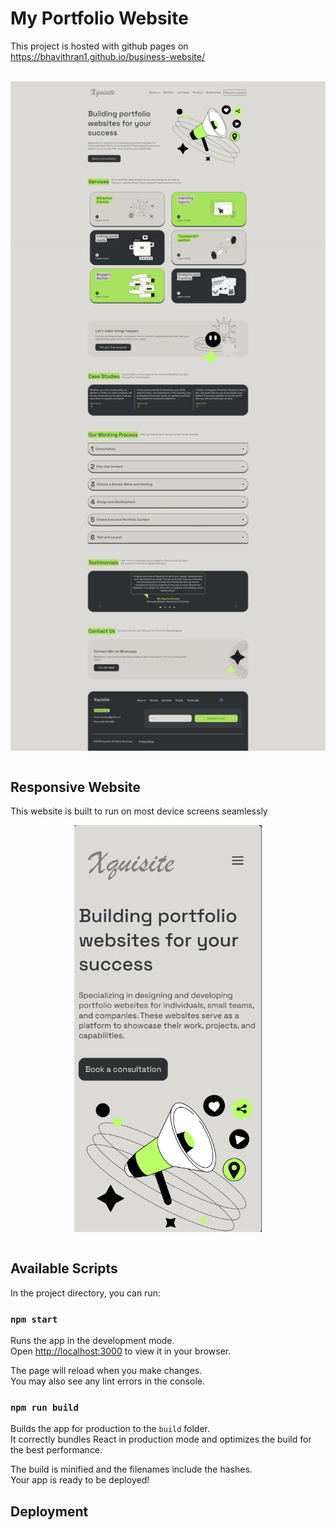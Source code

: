 # My Portfolio Website

This project is hosted with github pages on https://bhavithran1.github.io/business-website/

</br>

<div align="center">
<img hight="300" width="700" alt="JPEG" align="center" src="https://github.com/bhavithran1/bhavithran1/blob/main/assets/business-site.jpeg">
</div>

<br>

## Responsive Website

This website is built to run on most device screens seamlessly
<br>
<div align="center">
<img hight="200" width="300" alt="PNG" align="center" src="https://github.com/bhavithran1/bhavithran1/blob/main/assets/respon-site.png">
</div>

<br>

## Available Scripts

In the project directory, you can run:

### `npm start`

Runs the app in the development mode.\
Open [http://localhost:3000](http://localhost:3000) to view it in your browser.

The page will reload when you make changes.\
You may also see any lint errors in the console.

### `npm run build`

Builds the app for production to the `build` folder.\
It correctly bundles React in production mode and optimizes the build for the best performance.

The build is minified and the filenames include the hashes.\
Your app is ready to be deployed!

## Deployment
